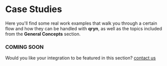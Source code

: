 # Case Studies

Here you'll find some real work examples that walk you through a certain flow and how they can be handled with **qryn**, as well as the topics included from the **General Concepts** section. 

### COMING SOON
Would you like your integration to be featured in this section? [contact us](mailto:info@qxip.net)
